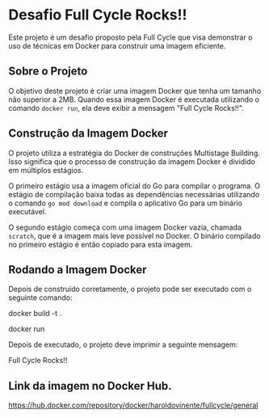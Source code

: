 # Desafio Full Cycle Rocks!!

Este projeto é um desafio proposto pela Full Cycle que visa demonstrar o uso de técnicas em Docker para construir uma imagem eficiente.

## Sobre o Projeto

O objetivo deste projeto é criar uma imagem Docker que tenha um tamanho não superior a 2MB. Quando essa imagem Docker é executada utilizando o comando `docker run`, ela deve exibir a mensagem "Full Cycle Rocks!!".

## Construção da Imagem Docker

O projeto utiliza a estratégia do Docker de construções Multistage Building. Isso significa que o processo de construção da imagem Docker é dividido em múltiplos estágios. 

O primeiro estágio usa a imagem oficial do Go para compilar o programa. O estágio de compilação baixa todas as dependências necessárias utilizando o comando `go mod download` e compila o aplicativo Go para um binário executável.

O segundo estágio começa com uma imagem Docker vazia, chamada `scratch`, que é a imagem mais leve possível no Docker. O binário compilado no primeiro estágio é então copiado para esta imagem.


## Rodando a Imagem Docker

Depois de construído corretamente, o projeto pode ser executado com o seguinte comando:

docker build -t <nome-da-image> .

docker run <nome-da-image>

Depois de executado, o projeto deve imprimir a seguinte mensagem:

Full Cycle Rocks!!

## Link da imagem no Docker Hub.

https://hub.docker.com/repository/docker/haroldovinente/fullcycle/general
